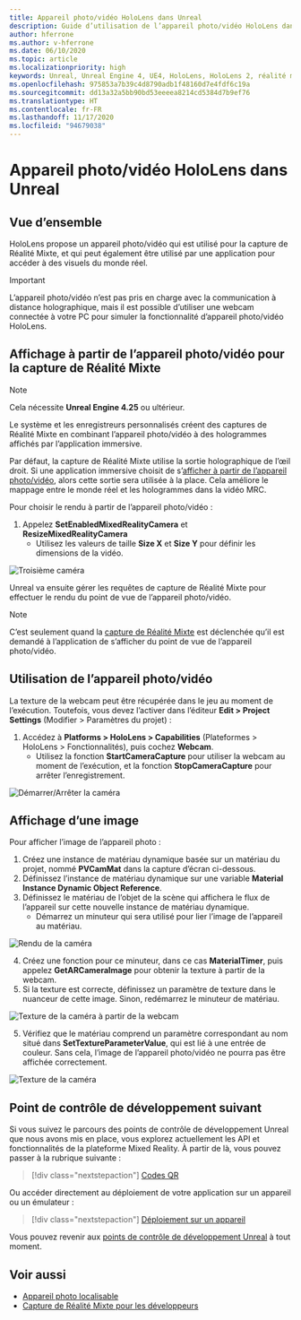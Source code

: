 ```yaml
---
title: Appareil photo/vidéo HoloLens dans Unreal
description: Guide d’utilisation de l’appareil photo/vidéo HoloLens dans Unreal
author: hferrone
ms.author: v-hferrone
ms.date: 06/10/2020
ms.topic: article
ms.localizationpriority: high
keywords: Unreal, Unreal Engine 4, UE4, HoloLens, HoloLens 2, réalité mixte, développement, fonctionnalités, documentation, guides, hologrammes, caméra, caméra photo/vidéo, capture de réalité mixte, casque de réalité mixte, casque windows mixed reality, casque de réalité virtuelle
ms.openlocfilehash: 975853a7b39c4d8790adb1f48160d7e4fdf6c19a
ms.sourcegitcommit: dd13a32a5bb90bd53eeeea8214cd5384d7b9ef76
ms.translationtype: HT
ms.contentlocale: fr-FR
ms.lasthandoff: 11/17/2020
ms.locfileid: "94679038"
---
```

# <a name="hololens-photovideo-camera-in-unreal"></a>Appareil photo/vidéo HoloLens dans Unreal

## <a name="overview"></a>Vue d’ensemble

HoloLens propose un appareil photo/vidéo qui est utilisé pour la capture de Réalité Mixte, et qui peut également être utilisé par une application pour accéder à des visuels du monde réel. 

> [!IMPORTANT]
> L’appareil photo/vidéo n’est pas pris en charge avec la communication à distance holographique, mais il est possible d’utiliser une webcam connectée à votre PC pour simuler la fonctionnalité d’appareil photo/vidéo HoloLens.

## <a name="render-from-the-pv-camera-for-mrc"></a>Affichage à partir de l’appareil photo/vidéo pour la capture de Réalité Mixte

> [!NOTE]
> Cela nécessite **Unreal Engine 4.25** ou ultérieur.

Le système et les enregistreurs personnalisés créent des captures de Réalité Mixte en combinant l’appareil photo/vidéo à des hologrammes affichés par l’application immersive.

Par défaut, la capture de Réalité Mixte utilise la sortie holographique de l’œil droit. Si une application immersive choisit de s’[afficher à partir de l’appareil photo/vidéo](../platform-capabilities-and-apis/mixed-reality-capture-for-developers.md#render-from-the-pv-camera-opt-in), alors cette sortie sera utilisée à la place. Cela améliore le mappage entre le monde réel et les hologrammes dans la vidéo MRC.

Pour choisir le rendu à partir de l’appareil photo/vidéo :

1. Appelez **SetEnabledMixedRealityCamera** et **ResizeMixedRealityCamera**
    * Utilisez les valeurs de taille **Size X** et **Size Y** pour définir les dimensions de la vidéo.

![Troisième caméra](../platform-capabilities-and-apis/images/unreal-camera-3rd.PNG)

Unreal va ensuite gérer les requêtes de capture de Réalité Mixte pour effectuer le rendu du point de vue de l’appareil photo/vidéo.

> [!NOTE]
> C’est seulement quand la [capture de Réalité Mixte](../../mixed-reality-capture.md) est déclenchée qu’il est demandé à l’application de s’afficher du point de vue de l’appareil photo/vidéo.

## <a name="using-the-pv-camera"></a>Utilisation de l’appareil photo/vidéo

La texture de la webcam peut être récupérée dans le jeu au moment de l’exécution. Toutefois, vous devez l’activer dans l’éditeur **Edit > Project Settings** (Modifier > Paramètres du projet) :
1. Accédez à **Platforms > HoloLens > Capabilities** (Plateformes > HoloLens > Fonctionnalités), puis cochez **Webcam**.
    * Utilisez la fonction **StartCameraCapture** pour utiliser la webcam au moment de l’exécution, et la fonction **StopCameraCapture** pour arrêter l’enregistrement.

![Démarrer/Arrêter la caméra](images/unreal-camera-startstop.PNG)

## <a name="rendering-an-image"></a>Affichage d’une image
Pour afficher l’image de l’appareil photo :
1. Créez une instance de matériau dynamique basée sur un matériau du projet, nommé **PVCamMat** dans la capture d’écran ci-dessous.  
2. Définissez l’instance de matériau dynamique sur une variable **Material Instance Dynamic Object Reference**.  
3. Définissez le matériau de l’objet de la scène qui affichera le flux de l’appareil sur cette nouvelle instance de matériau dynamique.
    * Démarrez un minuteur qui sera utilisé pour lier l’image de l’appareil au matériau.

![Rendu de la caméra](images/unreal-camera-render.PNG)

4. Créez une fonction pour ce minuteur, dans ce cas **MaterialTimer**, puis appelez **GetARCameraImage** pour obtenir la texture à partir de la webcam.  
5. Si la texture est correcte, définissez un paramètre de texture dans le nuanceur de cette image.  Sinon, redémarrez le minuteur de matériau.

![Texture de la caméra à partir de la webcam](images/unreal-camera-texture.PNG)

5. Vérifiez que le matériau comprend un paramètre correspondant au nom situé dans **SetTextureParameterValue**, qui est lié à une entrée de couleur. Sans cela, l’image de l’appareil photo/vidéo ne pourra pas être affichée correctement.

![Texture de la caméra](images/unreal-camera-material.PNG)

## <a name="next-development-checkpoint"></a>Point de contrôle de développement suivant

Si vous suivez le parcours des points de contrôle de développement Unreal que nous avons mis en place, vous explorez actuellement les API et fonctionnalités de la plateforme Mixed Reality. À partir de là, vous pouvez passer à la rubrique suivante :

> [!div class="nextstepaction"]
> [Codes QR](unreal-qr-codes.md)

Ou accéder directement au déploiement de votre application sur un appareil ou un émulateur :

> [!div class="nextstepaction"]
> [Déploiement sur un appareil](unreal-deploying.md)

Vous pouvez revenir aux [points de contrôle de développement Unreal](unreal-development-overview.md#3-platform-capabilities-and-apis) à tout moment.

## <a name="see-also"></a>Voir aussi
* [Appareil photo localisable](../platform-capabilities-and-apis/locatable-camera.md)
* [Capture de Réalité Mixte pour les développeurs](../platform-capabilities-and-apis/mixed-reality-capture-for-developers.md)
